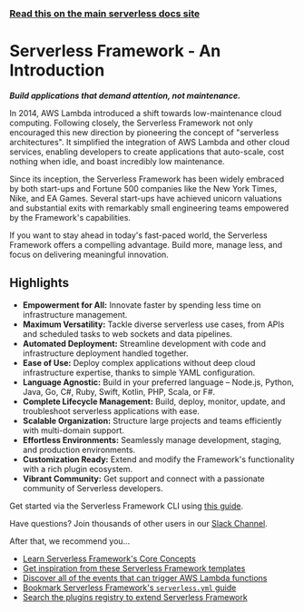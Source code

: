 <!--
title: Serverless Framework Documentation
layout: Doc
-->

<!-- DOCS-SITE-LINK:START automatically generated  -->

### [Read this on the main serverless docs site](https://www.serverless.com/framework/docs/)

<!-- DOCS-SITE-LINK:END -->

# Serverless Framework - An Introduction

***Build applications that demand attention, not maintenance.***

In 2014, AWS Lambda introduced a shift towards low-maintenance cloud computing. Following closely, the Serverless Framework not only encouraged this new direction by pioneering the concept of "serverless architectures". It simplified the integration of AWS Lambda and other cloud services, enabling developers to create applications that auto-scale, cost nothing when idle, and boast incredibly low maintenance.

Since its inception, the Serverless Framework has been widely embraced by both start-ups and Fortune 500 companies like the New York Times, Nike, and EA Games.  Several start-ups have achieved unicorn valuations and substantial exits with remarkably small engineering teams empowered by the Framework's capabilities.

If you want to stay ahead in today's fast-paced world, the Serverless Framework offers a compelling advantage. Build more, manage less, and focus on delivering meaningful innovation.

## Highlights

* **Empowerment for All:** Innovate faster by spending less time on infrastructure management.
* **Maximum Versatility:** Tackle diverse serverless use cases, from APIs and scheduled tasks to web sockets and data pipelines.
* **Automated Deployment:** Streamline development with code and infrastructure deployment handled together.
* **Ease of Use:** Deploy complex applications without deep cloud infrastructure expertise, thanks to simple YAML configuration.
* **Language Agnostic:** Build in your preferred language – Node.js, Python, Java, Go, C#, Ruby, Swift, Kotlin, PHP, Scala, or F#.
* **Complete Lifecycle Management:** Build, deploy, monitor, update, and troubleshoot serverless applications with ease.
* **Scalable Organization:** Structure large projects and teams efficiently with multi-domain support.
* **Effortless Environments:** Seamlessly manage development, staging, and production environments.
* **Customization Ready:** Extend and modify the Framework's functionality with a rich plugin ecosystem.
* **Vibrant Community:** Get support and connect with a passionate community of Serverless developers.

Get started via the Serverless Framework CLI using [this guide](https://serverless.com/framework/docs/getting-started/).

Have questions? Join thousands of other users in our [Slack Channel](https://serverless.com/slack).

After that, we recommend you...

* [Learn Serverless Framework's Core Concepts](https://www.serverless.com/framework/docs/providers/aws/guide/intro)
* [Get inspiration from these Serverless Framework templates](https://github.com/serverless/examples)
* [Discover all of the events that can trigger AWS Lambda functions](https://www.serverless.com/framework/docs/providers/aws/guide/events)
* [Bookmark Serverless Framework's `serverless.yml` guide](https://www.serverless.com/framework/docs/providers/aws/guide/serverless.yml)
* [Search the plugins registry to extend Serverless Framework](https://www.serverless.com/plugins)
